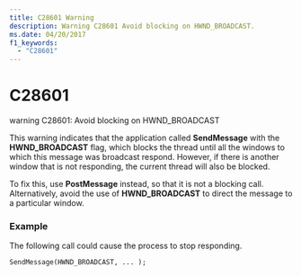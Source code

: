 ```yaml
---
title: C28601 Warning
description: Warning C28601 Avoid blocking on HWND_BROADCAST.
ms.date: 04/20/2017
f1_keywords: 
  - "C28601"
---
```


# C28601


warning C28601: Avoid blocking on HWND\_BROADCAST

This warning indicates that the application called **SendMessage** with the **HWND\_BROADCAST** flag, which blocks the thread until all the windows to which this message was broadcast respond. However, if there is another window that is not responding, the current thread will also be blocked.

To fix this, use **PostMessage** instead, so that it is not a blocking call. Alternatively, avoid the use of **HWND\_BROADCAST** to direct the message to a particular window.

### <span id="example"></span><span id="EXAMPLE"></span>Example

The following call could cause the process to stop responding.

```
SendMessage(HWND_BROADCAST, ... );
```

